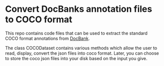 # Convert DocBanks annotation files to COCO format
This repo contains code files that can be used to extract the standard COCO format annotations from [DocBank](https://github.com/doc-analysis/DocBank).

The class COCODataset contains various methods which allow the user to read, display, convert the json files into coco format. Later, you can choose to store the coco json files into your disk based on the input you give. 
